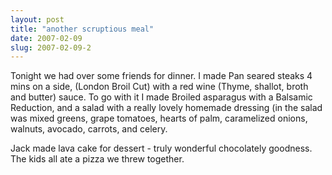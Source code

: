 ```yaml
---
layout: post
title: "another scruptious meal"
date: 2007-02-09
slug: 2007-02-09-2
---
```


Tonight we had over some friends for dinner.  I made Pan seared steaks 4 mins on a side, (London Broil Cut) with a red wine (Thyme, shallot, broth and butter) sauce.  To go with it I made Broiled asparagus with a Balsamic Reduction, and a salad with a really lovely homemade dressing (in the salad was mixed greens, grape tomatoes, hearts of palm, caramelized onions, walnuts, avocado, carrots, and celery.  

Jack made lava cake for dessert - truly wonderful chocolately goodness.  The kids all ate a pizza we threw together.
